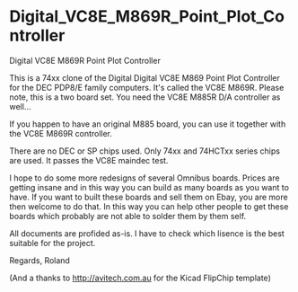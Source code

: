 # Digital_VC8E_M869R_Point_Plot_Controller
Digital VC8E M869R Point Plot Controller

This is a 74xx clone of the Digital Digital VC8E M869 Point Plot Controller for the DEC PDP8/E family computers. It's called the VC8E M869R. Please note, this is a two board set. You need the VC8E M885R D/A controller as well...

If you happen to have an original M885 board, you can use it together with the VC8E M869R controller.

There are no DEC or SP chips used. Only 74xx and 74HCTxx series chips are used. It passes the VC8E maindec test.

I hope to do some more redesigns of several Omnibus boards. Prices are getting insane and in this way you can build as many boards as you want to have. If you want to built these boards and sell them on Ebay, you are more then welcome to do that. In this way you can help other people to get these boards which probably are not able to solder them by them self.

All documents are profided as-is. I have to check which lisence is the best suitable for the project.

Regards, Roland

(And a thanks to http://avitech.com.au for the Kicad FlipChip template)
